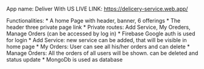 App name: Deliver With US
LIVE LINK: https://delicery-service.web.app/

Functionalities:
    * A home Page with header, banner, 6 offerings 
    * The header three private page link
    * Private routes: Add Service, My Oreders, Manage Orders (can be accessed by log in)
    * Firebase Google auth is used for login
    * Add Service: new service can be added, that will be visible in home page
    * My Orders: User can see all his/her orders and can delete
    * Manage Orders: All the orders of all users will be shown. can be deleted and status update
    * MongoDb is used as database

